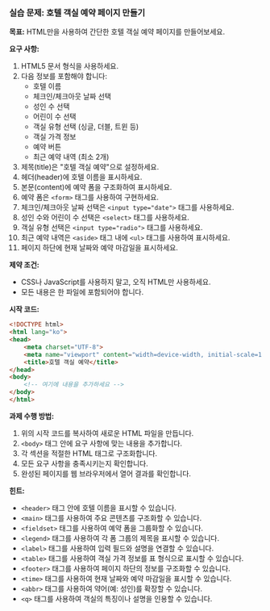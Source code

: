 ### 실습 문제: 호텔 객실 예약 페이지 만들기

**목표:**
HTML만을 사용하여 간단한 호텔 객실 예약 페이지를 만들어보세요.

**요구 사항:**

1. HTML5 문서 형식을 사용하세요.
2. 다음 정보를 포함해야 합니다:
   - 호텔 이름
   - 체크인/체크아웃 날짜 선택
   - 성인 수 선택
   - 어린이 수 선택
   - 객실 유형 선택 (싱글, 더블, 트윈 등)
   - 객실 가격 정보
   - 예약 버튼
   - 최근 예약 내역 (최소 2개)
3. 제목(title)은 "호텔 객실 예약"으로 설정하세요.
4. 헤더(header)에 호텔 이름을 표시하세요.
5. 본문(content)에 예약 폼을 구조화하여 표시하세요.
6. 예약 폼은 `<form>` 태그를 사용하여 구현하세요.
7. 체크인/체크아웃 날짜 선택은 `<input type="date">` 태그를 사용하세요.
8. 성인 수와 어린이 수 선택은 `<select>` 태그를 사용하세요.
9. 객실 유형 선택은 `<input type="radio">` 태그를 사용하세요.
10. 최근 예약 내역은 `<aside>` 태그 내에 `<ul>` 태그를 사용하여 표시하세요.
11. 페이지 하단에 현재 날짜와 예약 마감일을 표시하세요.

**제약 조건:**
- CSS나 JavaScript를 사용하지 말고, 오직 HTML만 사용하세요.
- 모든 내용은 한 파일에 포함되어야 합니다.

**시작 코드:**
```html
<!DOCTYPE html>
<html lang="ko">
<head>
    <meta charset="UTF-8">
    <meta name="viewport" content="width=device-width, initial-scale=1.0">
    <title>호텔 객실 예약</title>
</head>
<body>
    <!-- 여기에 내용을 추가하세요 -->
</body>
</html>
```

**과제 수행 방법:**
1. 위의 시작 코드를 복사하여 새로운 HTML 파일을 만듭니다.
2. `<body>` 태그 안에 요구 사항에 맞는 내용을 추가합니다.
3. 각 섹션을 적절한 HTML 태그로 구조화합니다.
4. 모든 요구 사항을 충족시키는지 확인합니다.
5. 완성된 페이지를 웹 브라우저에서 열어 결과를 확인합니다.

**힌트:**
- `<header>` 태그 안에 호텔 이름을 표시할 수 있습니다.
- `<main>` 태그를 사용하여 주요 콘텐츠를 구조화할 수 있습니다.
- `<fieldset>` 태그를 사용하여 예약 폼을 그룹화할 수 있습니다.
- `<legend>` 태그를 사용하여 각 폼 그룹의 제목을 표시할 수 있습니다.
- `<label>` 태그를 사용하여 입력 필드와 설명을 연결할 수 있습니다.
- `<table>` 태그를 사용하여 객실 가격 정보를 표 형식으로 표시할 수 있습니다.
- `<footer>` 태그를 사용하여 페이지 하단의 정보를 구조화할 수 있습니다.
- `<time>` 태그를 사용하여 현재 날짜와 예약 마감일을 표시할 수 있습니다.
- `<abbr>` 태그를 사용하여 약어(예: 성인)를 확장할 수 있습니다.
- `<q>` 태그를 사용하여 객실의 특징이나 설명을 인용할 수 있습니다.